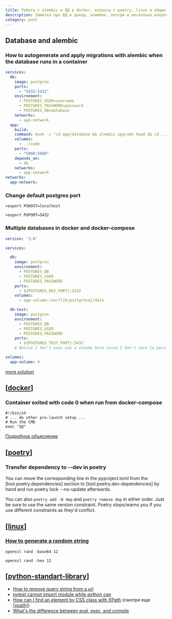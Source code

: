 ```yaml
---
title: Работа с alembic и БД в docker, вопросы с poetry, linux и общие вопросы про python
description: Заметка про БД в докер, алембик, поэтри и несколько вопросов работы с python
category: post
---
```

## Database and alembic

### How to autogenerate and apply migrations with alembic when the database runs in a container

```yml
services:
  db:
    image: postgres
    ports:
      - "5432:5432"
    environment:
      - POSTGRES_USER=username
      - POSTGRES_PASSWORD=password
      - POSTGRES_DB=database
    networks:
      - app-network
  app:
    build: .
    command: bash -c "cd app/database && alembic upgrade head && cd ../.. && python app/main.py"
    volumes:
      - .:/code
    ports:
      - "5000:5000"
    depends_on:
      - db
    networks:
      - app-network
networks:
  app-network:
```

### Change default postgres port

```shell
>export PGHOST=localhost

>export PGPORT=5432
```

### Multiple databases in docker and docker-compose

```yml
version: '3.0'

services:

  db:
    image: postgres
    environment:
      - POSTGRES_DB
      - POSTGRES_USER
      - POSTGRES_PASSWORD
    ports:
      - ${POSTGRES_DEV_PORT}:5432
    volumes:
      - app-volume:/var/lib/postgresql/data

  db-test:
    image: postgres
    environment:
      - POSTGRES_DB
      - POSTGRES_USER
      - POSTGRES_PASSWORD
    ports:
      - ${POSTGRES_TEST_PORT}:5432
    # Notice I don't even use a volume here since I don't care to persist test data between runs

volumes:
  app-volume: #
```

[more solution](https://stackoverflow.com/a/46668342/15966204)

## [[docker]]

### Container exited with code 0 when run from docker-compose

```shell
#!/bin/sh
# ... do other pre-launch setup ...
# Run the CMD
exec "$@"
```

[Подробное объяснение](https://stackoverflow.com/a/61695237/15966204)

## [[poetry]]

### Transfer dependency to --dev in poetry

You can move the corresponding line in the pyproject.toml from the [tool.poetry.dependencies] section to [tool.poetry.dev-dependencies] by hand and run poetry lock --no-update afterwards.

You can also `poetry add -D dep` and `poetry remove dep` in either order. Just be sure to use the same version constraint. Poetry stops/warns you if you use different constraints as they'd conflict.

## [[linux]]

### [How to generate a random string](https://unix.stackexchange.com/questions/230673/how-to-generate-a-random-string)

`openssl rand -base64 12`

`openssl rand -hex 12`

## [[python-standart-library]]

- [How to remove query string from a url](https://stackoverflow.com/questions/51093564/how-to-remove-query-string-from-a-url)
- [pytest cannot import module while python can](https://stackoverflow.com/questions/41748464/pytest-cannot-import-module-while-python-can)
- [How can I find an element by CSS class with XPath](https://stackoverflow.com/questions/1604471/how-can-i-find-an-element-by-css-class-with-xpath) (смотри еще [[xpath]])
- [What's the difference between eval, exec, and compile](https://stackoverflow.com/questions/2220699/whats-the-difference-between-eval-exec-and-compile#:~:text=Basically%2C%20eval%20is%20used%20to,only%20for%20its%20side%20effects.)

[//begin]: # "Autogenerated link references for markdown compatibility"
[docker]: ../lists/docker "Docker"
[poetry]: ../notes/poetry "Poetry"
[linux]: ../lists/linux "Linux"
[python-standart-library]: ../lists/python-standart-library "Стандартная библиотека python и полезные ресурсы"
[xpath]: ../notes/xpath "XPath в scrapy"
[//end]: # "Autogenerated link references"